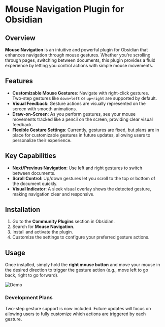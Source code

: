 # Mouse Navigation Plugin for Obsidian

## Overview

**Mouse Navigation** is an intuitive and powerful plugin for Obsidian that enhances navigation through mouse gestures. Whether you're scrolling through pages, switching between documents, this plugin provides a fluid experience by letting you control actions with simple mouse movements.

## Features

- **Customizable Mouse Gestures**: Navigate with right-click gestures. Two-step gestures like `down+left` or `up+right` are supported by default.
- **Visual Feedback**: Gesture actions are visually represented on the screen with smooth animations.
- **Draw-on-Screen**: As you perform gestures, see your mouse movements tracked like a pencil on the screen, providing clear visual feedback.
- **Flexible Gesture Settings**: Currently, gestures are fixed, but plans are in place for customizable gestures in future updates, allowing users to personalize their experience.

## Key Capabilities

- **Next/Previous Navigation**: Use left and right gestures to switch between documents.
- **Scroll Control**: Up/down gestures let you scroll to the top or bottom of the document quickly.
- **Visual Indicator**: A sleek visual overlay shows the detected gesture, making navigation clear and responsive.

## Installation

1. Go to the **Community Plugins** section in Obsidian.
2. Search for **Mouse Navigation**.
3. Install and activate the plugin.
4. Customize the settings to configure your preferred gesture actions.

## Usage

Once installed, simply hold the **right mouse button** and move your mouse in the desired direction to trigger the gesture action (e.g., move left to go back, right to go forward). 

![Demo](MouseNavTest.gif)

### Development Plans

Two-step gesture support is now included. Future updates will focus on allowing users to fully customize which actions are triggered by each gesture.
